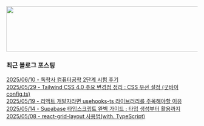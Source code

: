 
<a href="https://www.gitanimals.org/en_US?utm_medium=image&utm_source=chaesunbak&utm_content=line">
  <img
    src="https://render.gitanimals.org/lines/chaesunbak?pet-id=672420623068445702"
    width="600"
    height="120"
  />
</a>

<!-- LATEST-BLOG-POST-LIST:START -->
### 최근 블로그 포스팅
[2025/06/10 - 독학사 컴퓨터공학 2단계 시험 후기](https://chaesunbak.tistory.com/22) <br/>
[2025/05/29 - Tailwind CSS 4.0 주요 변경점 정리 : CSS 우선 설정 (굿바이 config.ts)](https://chaesunbak.tistory.com/21) <br/>
[2025/05/19 - 리액트 개발자라면 usehooks-ts 라이브러리를 주목해야할 이유](https://chaesunbak.tistory.com/20) <br/>
[2025/05/14 - Supabase 타입스크립트 완벽 가이드 : 타입 생성부터 활용까지](https://chaesunbak.tistory.com/19) <br/>
[2025/05/08 - react-grid-layout 사용법(with. TypeScript)](https://chaesunbak.tistory.com/18) <br/>
<!-- LATEST-BLOG-POST-LIST:END -->
